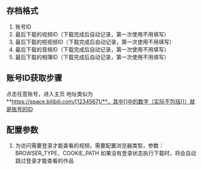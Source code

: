 ## 存档格式
1. 账号ID
2. 最后下载的视频ID（下载完成后自动记录，第一次使用不用填写）
2. 最后下载的短视频ID（下载完成后自动记录，第一次使用不用填写）
2. 最后下载的音频ID（下载完成后自动记录，第一次使用不用填写）
2. 最后下载的相簿ID（下载完成后自动记录，第一次使用不用填写）

## 账号ID获取步骤
点击任意账号，进入主页
地址类似为**https://space.bilibili.com/[1234567]/**，其中[]中的数字（实际不包括[]）就是账号的ID

## 配置参数
1. 为访问需要登录才能查看的视频，需要配置浏览器类型，参数：BROWSER_TYPE、COOKIE_PATH
如果没有登录状态执行下载时，将会自动跳过登录才能查看的作品
